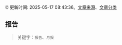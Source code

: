 :alarm_clock: 更新时间: 2025-05-17 08:43:36。[文章来源](/README.md)、[文章分类](/TAGS.md)

## 报告


> 关键字：`报告`、`月报`



